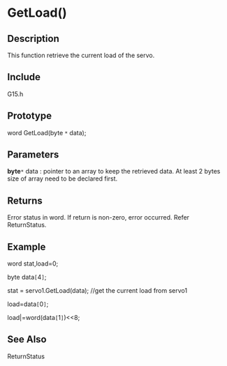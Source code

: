 # GetLoad() #

## Description ##
This function retrieve the current load of the servo.


## Include ##
G15.h

## Prototype ##
word GetLoad(byte `*` data);


## Parameters ##
**byte**`*` data : pointer to an array to keep the retrieved data. At least 2 bytes size of array need to be declared first.

## Returns ##
Error status in word. If return is non-zero, error occurred. Refer ReturnStatus.

## Example ##
word stat,load=0;

byte data`[`4`]`;

stat = servo1.GetLoad(data);  //get the current load from servo1

load=data`[`0`]`;

load|=word(data`[`1`]`)<<8;



## See Also ##


ReturnStatus
